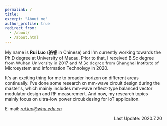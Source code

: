```yaml
---
permalink: /
title: 
excerpt: "About me"
author_profile: true
redirect_from: 
  - /about/
  - /about.html
---
```


My name is **Rui Luo** (**骆睿** in Chinese) and I'm currently working towards the Ph.D degree at University of Macau. Prior to that, I received B.Sc degree from Wuhan University in 2017 and M.Sc degree from Shanghai Institute of Microsystem and Information Technology in 2020.

It's an exciting thing for me to broaden horizon on different areas continually. I've done some research on mm-wave circuit design during the master's, which mainly includes mm-wave reflect-type balanced vector modulator design and RF measurement. And now, my research topics mainly focus on ultra-low power circuit desing for IoT applicaiton.


E-mail: *rui.luo@whu.edu.cn*

<p align="right"> Last Update: 2020.7.20 </p>
